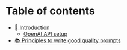 # Table of contents

* [👋 Introduction](README.md)
  * [OpenAI API setup](introduction/openai-api-setup.md)
* [📚 Principles to write good quality prompts](principles-to-write-good-quality-prompts.md)
